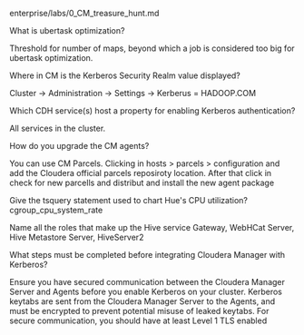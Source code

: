 enterprise/labs/0_CM_treasure_hunt.md

What is ubertask optimization?

Threshold for number of maps, beyond which a job is considered too big for ubertask optimization.

Where in CM is the Kerberos Security Realm value displayed?

Cluster -> Administration -> Settings -> Kerberus = HADOOP.COM

Which CDH service(s) host a property for enabling Kerberos authentication?

 All services in the cluster.

How do you upgrade the CM agents?

You can use CM Parcels. Clicking in hosts > parcels > configuration and add the Cloudera official parcels reposiroty location.
After that click in check for new parcells and distribut and install the new agent package

Give the tsquery statement used to chart Hue's CPU utilization?
cgroup_cpu_system_rate	

Name all the roles that make up the Hive service
Gateway, WebHCat Server, Hive Metastore Server, HiveServer2

What steps must be completed before integrating Cloudera Manager with Kerberos?

Ensure you have secured communication between the Cloudera Manager Server and Agents before you enable Kerberos on your cluster. Kerberos keytabs are sent from the Cloudera Manager Server to the Agents, and must be encrypted to prevent potential misuse of leaked keytabs. For secure communication, you should have at least Level 1 TLS enabled